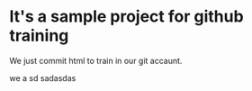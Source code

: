 # It's a sample project for github training


We just commit html to train in our git accaunt.


we
a
sd
sadasdas
